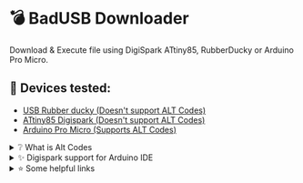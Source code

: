 
# 💣 BadUSB Downloader
Download &amp; Execute file using DigiSpark ATtiny85, RubberDucky or Arduino Pro Micro.

## 🔌 Devices tested:
+ [USB Rubber ducky (Doesn't support ALT Codes)](https://shop.hak5.org/products/usb-rubber-ducky) 
+ [ATtiny85 Digispark (Doesn't support ALT Codes)](https://www.aliexpress.com/w/wholesale-Digispark-attiny85.html)
+ [Arduino Pro Micro (Supports ALT Codes)](https://www.aliexpress.com/w/wholesale-arduino-pro-micro.html)



<details>
<summary> ❔ What is Alt Codes</summary>
Alt codes are a method of typing characters that are not readily available on a keyboard by pressing the `Alt` key in combination with a numeric code on the numeric keypad. For example, `Alt + 065` produces an uppercase 'A'.
So alt codes will work even if OS doesn't have installed English layout.
</details>


<details>
<summary> ✨ Digispark support for Arduino IDE</summary>
To add support for Digistump boards (like the Digispark) to the Arduino IDE, you need to install the Digistump board definitions. Here's how you can do it:

1. **Open Arduino IDE**: Start the Arduino IDE on your computer.

2. **Add Digistump Board Manager URL**:
   - Go to `File` > `Preferences`.
   - In the "Additional Boards Manager URLs" field, add the following URL:
     ```
     https://raw.githubusercontent.com/ArminJo/DigistumpArduino/master/package_digistump_index.json
     ```
   - If there are already URLs in that field, separate them with commas.
   - Click "OK" to close the Preferences window.

3. **Install Digistump Boards**:
   - Go to `Tools` > `Board` > `Boards Manager...`.
   - In the Boards Manager, type "Digistump" in the search bar.
   - Find the entry for "Digistump AVR Boards" by Digistump and click the "Install" button.

4. **Select Your Board**:
   - After installation, go to `Tools` > `Board` and select the appropriate Digistump board (e.g., "Digispark (Default - 16.5MHz)").

5. **Install Drivers (if necessary)**:
   - Depending on your operating system and the specific Digistump board you are using, you may need to install additional [drivers](https://github.com/digistump/DigistumpArduino/releases).
   - For Digispark boards, drivers are often required for Windows. You can find driver installation instructions on the Digistump Wiki or in the documentation that came with your board.

6. **Start Using the Board**:
   - Connect your Digistump board to your computer.
   - You might need to follow specific procedures for uploading sketches, as some Digistump boards do not use a standard bootloader like other Arduino boards.

</details>

<details>
<summary> ⭐ Some helpful links</summary>
   
+ [DuckyScript Encoder](https://payloadstudio.hak5.org/community/)
+ [Download Arduino IDE](https://www.arduino.cc/en/software)
+ [Digistump Drivers](https://github.com/digistump/DigistumpArduino/releases)
  
</details>


